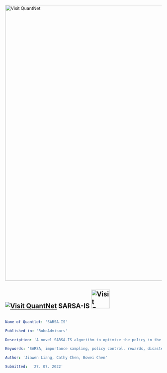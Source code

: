 [<img src="https://github.com/QuantLet/Styleguide-and-FAQ/blob/master/pictures/banner.png" width="888" alt="Visit QuantNet">](http://quantlet.de/)

## [<img src="https://github.com/QuantLet/Styleguide-and-FAQ/blob/master/pictures/qloqo.png" alt="Visit QuantNet">](http://quantlet.de/) **SARSA-IS** [<img src="https://github.com/QuantLet/Styleguide-and-FAQ/blob/master/pictures/QN2.png" width="60" alt="Visit QuantNet 2.0">](http://quantlet.de/)

```yaml

Name of Quantlet: 'SARSA-IS'

Published in: 'RoboAdvisors'

Description: 'A novel SARSA-IS algorithm to optimize the policy in the presence of rare disasters'

Keywords: 'SARSA, importance sampling, policy control, rewards, disaster probaility, rare disasters'

Author: 'Jiawen Liang, Cathy Chen, Bowei Chen'

Submitted:  '27. 07. 2022'


```
